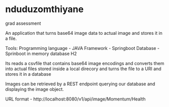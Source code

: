 # nduduzomthiyane
grad assessment

An application that turns base64 image data to actual image and stores it in a file.

Tools:
  Programming language - JAVA
  Framework - Springboot
  Database - Sprinboot in memory database H2
  
Its reads a csvfile that contains base64 image encodings and converts them into actual files stored inside a local
direcory and turns the file to a URI and stores it in a database

Images can be retrieved by a REST endpoint querying our database and displaying the image object.

URL format - http://localhost:8080/v1/api/image/Momentum/Health





